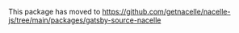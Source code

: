 This package has moved to https://github.com/getnacelle/nacelle-js/tree/main/packages/gatsby-source-nacelle
